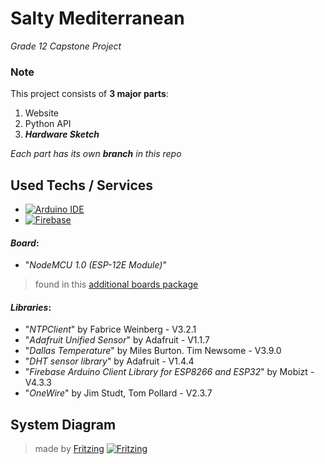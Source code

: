 # Salty Mediterranean
*Grade 12 Capstone Project*

### Note
This project consists of **3 major parts**:
1. Website
2. Python API
3. ***Hardware Sketch***

*Each part has its own ***branch*** in this repo*


## Used Techs / Services
 - [![Arduino IDE](https://img.shields.io/badge/-Arduino%20IDE-00979D?logo=Arduino&logoColor=white&style=flat-square)](https://www.arduino.cc/)
 - [![Firebase](https://img.shields.io/badge/-Firebase-FFCA28?logo=Firebase&logoColor=white&style=flat-square)](https://firebase.google.com/)

#### *Board*:
 - "*NodeMCU 1.0 (ESP-12E Module)*"

> found in this [additional boards package](http://arduino.esp8266.com/stable/package_esp8266com_index.json)

#### *Libraries*:
 - "*NTPClient*" by Fabrice Weinberg - V3.2.1
 - "*Adafruit Unified Sensor*" by Adafruit - V1.1.7
 - "*Dallas Temperature*" by Miles Burton. Tim Newsome - V3.9.0
 - "*DHT sensor library*" by Adafruit - V1.4.4
 - "*Firebase Arduino Client Library for ESP8266 and ESP32*" by Mobizt - V4.3.3
 - "*OneWire*" by Jim Studt, Tom Pollard - V2.3.7

## System Diagram
> made by [Fritzing](https://fritzing.org/)
> [![Fritzing](https://img.shields.io/badge/d7332d?&logoColor=white&style=flat-square)]([https://firebase.google.com/](https://fritzing.org/))
